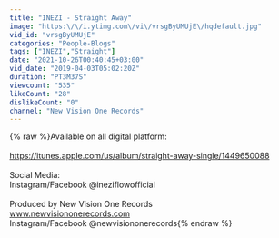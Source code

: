 ```yaml
---
title: "INEZI - Straight Away"
image: "https:\/\/i.ytimg.com\/vi\/vrsgByUMUjE\/hqdefault.jpg"
vid_id: "vrsgByUMUjE"
categories: "People-Blogs"
tags: ["INEZI","Straight"]
date: "2021-10-26T00:40:45+03:00"
vid_date: "2019-04-03T05:02:20Z"
duration: "PT3M37S"
viewcount: "535"
likeCount: "28"
dislikeCount: "0"
channel: "New Vision One Records"
---
```

{% raw %}Available on all digital platform:<br /><br /><a rel="nofollow" target="blank" href="https://itunes.apple.com/us/album/straight-away-single/1449650088">https://itunes.apple.com/us/album/straight-away-single/1449650088</a><br /><br />Social Media:<br />Instagram/Facebook @ineziflowofficial<br /><br />Produced by New Vision One Records<br />www.newvisiononerecords.com<br />Instagram/Facebook @newvisiononerecords{% endraw %}
